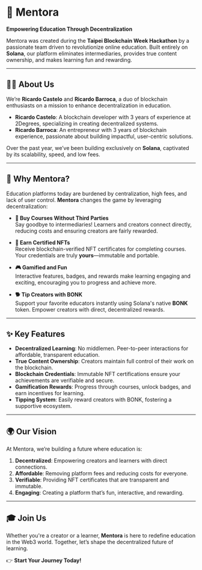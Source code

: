 # **🚀 Mentora**  
**Empowering Education Through Decentralization**  

Mentora was created during the **Taipei Blockchain Week Hackathon** by a passionate team driven to revolutionize online education. Built entirely on **Solana**, our platform eliminates intermediaries, provides true content ownership, and makes learning fun and rewarding.  

---

## **👩‍💻 About Us**  
We’re **Ricardo Castelo** and **Ricardo Barroca**, a duo of blockchain enthusiasts on a mission to enhance decentralization in education.  

- **Ricardo Castelo**: A blockchain developer with 3 years of experience at 2Degrees, specializing in creating decentralized systems.  
- **Ricardo Barroca**: An entrepreneur with 3 years of blockchain experience, passionate about building impactful, user-centric solutions.  

Over the past year, we’ve been building exclusively on **Solana**, captivated by its scalability, speed, and low fees.  

---

## **🌟 Why Mentora?**  

Education platforms today are burdened by centralization, high fees, and lack of user control. **Mentora** changes the game by leveraging decentralization:  

- **💸 Buy Courses Without Third Parties**  
  Say goodbye to intermediaries! Learners and creators connect directly, reducing costs and ensuring creators are fairly rewarded.  

- **🏅 Earn Certified NFTs**  
  Receive blockchain-verified NFT certificates for completing courses. Your credentials are truly **yours**—immutable and portable.  

- **🎮 Gamified and Fun**  
  Interactive features, badges, and rewards make learning engaging and exciting, encouraging you to progress and achieve more.  

- **🐕 Tip Creators with BONK**  
  Support your favorite educators instantly using Solana's native **BONK** token. Empower creators with direct, decentralized rewards.  

---

## **✨ Key Features**  

- **Decentralized Learning**: No middlemen. Peer-to-peer interactions for affordable, transparent education.  
- **True Content Ownership**: Creators maintain full control of their work on the blockchain.  
- **Blockchain Credentials**: Immutable NFT certifications ensure your achievements are verifiable and secure.  
- **Gamification Rewards**: Progress through courses, unlock badges, and earn incentives for learning.  
- **Tipping System**: Easily reward creators with BONK, fostering a supportive ecosystem.  

---

## **🌍 Our Vision**  

At Mentora, we’re building a future where education is:  

1. **Decentralized**: Empowering creators and learners with direct connections.  
2. **Affordable**: Removing platform fees and reducing costs for everyone.  
3. **Verifiable**: Providing NFT certificates that are transparent and immutable.  
4. **Engaging**: Creating a platform that’s fun, interactive, and rewarding.  

---

## **🎓 Join Us**  

Whether you're a creator or a learner, **Mentora** is here to redefine education in the Web3 world. Together, let’s shape the decentralized future of learning.  

👉 **Start Your Journey Today!**  